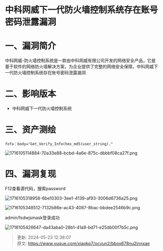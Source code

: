 # 中科网威下一代防火墙控制系统存在账号密码泄露漏洞

# 一、漏洞简介
中科网威-防火墙控制系统是一款由中科网威有限公司开发的网络安全产品，它是基于软件的网络防火墙解决方案，为企业提供了完整的网络安全保障，中科网威下一代防火墙控制系统存在账号密码泄露漏洞

# 二、影响版本
+ 中科网威下一代防火墙控制系统

# 三、资产测绘
```plain
fofa：body="Get_Verify_Info(hex_md5(user_string)."
```

![1716105114884-70a33e88-bcbd-4a6e-875c-dbbbf08ca27f.png](./img/7dCscLIt1QBXtVRG/1716105114884-70a33e88-bcbd-4a6e-875c-dbbbf08ca27f-313987.png)

# 四、漏洞复现
F12查看源代码，搜索password

![1716105318958-6be10303-3ee1-4139-af93-3006d6736a25.png](./img/7dCscLIt1QBXtVRG/1716105318958-6be10303-3ee1-4139-af93-3006d6736a25-042739.png)

![1716105348512-7132b86e-ac43-4087-8bac-bbdee2546b9c.png](./img/7dCscLIt1QBXtVRG/1716105348512-7132b86e-ac43-4087-8bac-bbdee2546b9c-047370.png)

admin/fsdwjsmask登录成功

![1716105426647-da43aba0-28b1-41a9-bd71-e25db00f7b5c.png](./img/7dCscLIt1QBXtVRG/1716105426647-da43aba0-28b1-41a9-bd71-e25db00f7b5c-919779.png)



> 更新: 2024-05-23 12:38:07  
> 原文: <https://www.yuque.com/xiaokp7/ocvun2/bbox678nu2innxae>